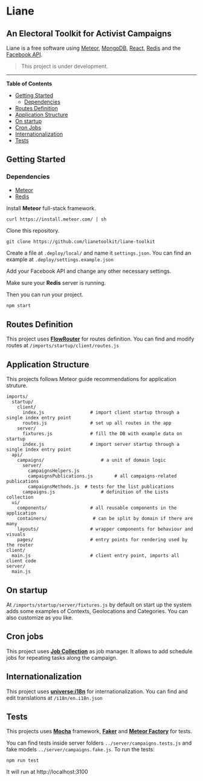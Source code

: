 # Liane

## An Electoral Toolkit for Activist Campaigns

Liane is a free software using [Meteor](https://meteor.com), [MongoDB](https://www.mongodb.com/), [React](https://reactjs.org/), [Redis](https://redis.io/) and the [Facebook API](https://developers.facebook.com/docs).

> This project is under development.

---

**Table of Contents**

* [Getting Started](#getting-started)
  * [Dependencies](#dependencies)
* [Routes Definition](#routes-definition)
* [Application Structure](#application-structure)
* [On startup](#on-startup)
* [Cron Jobs](#cron-jobs)
* [Internationalization](#internationalization)
* [Tests](#tests)

## Getting Started

### Dependencies

 - [Meteor](https://guide.meteor.com)
 - [Redis](https://redis.io/)

Install **Meteor** full-stack framework.
~~~shell
curl https://install.meteor.com/ | sh
~~~

Clone this repository.
~~~shell
git clone https://github.com/lianetoolkit/liane-toolkit
~~~

Create a file at `.deploy/local/` and name it `settings.json`. You can find an example at `.deploy/settings.example.json`

Add your Facebook API and change any other necessary settings.

Make sure your **Redis** server is running.

Then you can run your project.

~~~js
npm start
~~~

## Routes Definition

This project uses **[FlowRouter](https://github.com/kadirahq/flow-router)** for routes definition. You can find and modify routes at `/imports/startup/client/routes.js`

## Application Structure

This projects follows Meteor guide recommendations for application struture.

~~~
imports/
  startup/
    client/
      index.js                 # import client startup through a single index entry point
      routes.js                # set up all routes in the app
    server/
      fixtures.js              # fill the DB with example data on startup
      index.js                 # import server startup through a single index entry point
  api/
    campaigns/                     # a unit of domain logic
      server/
        campaignsHelpers.js
        campaignsPublications.js        # all campaigns-related publications
        campaignsMethods.js  # tests for the list publications
      campaigns.js                 # definition of the Lists collection
  ui/
    components/                # all reusable components in the application
    containers/                 # can be split by domain if there are many
    layouts/                   # wrapper components for behaviour and visuals
    pages/                     # entry points for rendering used by the router
client/
  main.js                      # client entry point, imports all client code
server/
  main.js
~~~

## On startup

At `/imports/startup/server/fixtures.js` by default on start up the system adds some examples of Contexts, Geolocations and Categories. You can also customize as you like.

## Cron jobs

This project uses **[Job Collection](https://github.com/vsivsi/meteor-job-collection/)** as job manager. It allows to add schedule jobs for repeating tasks along the campaign.

## Internationalization

This project uses **[universe:i18n](https://github.com/vazco/meteor-universe-i18n)** for internationalization. You can find and edit translations at `/i18n/en.i18n.json`

## Tests

This projects uses **[Mocha](https://github.com/mochajs/mocha)** framework, **[Faker](https://github.com/Marak/Faker.js)** and **[Meteor Factory](https://github.com/versolearning/meteor-factory/)** for tests.

You can find tests inside server folders `../server/campaigns.tests.js` and fake models `../server/campaigns.fake.js`.
To run the tests:

~~~shell
npm run test
~~~

It will run at http://localhost:3100
